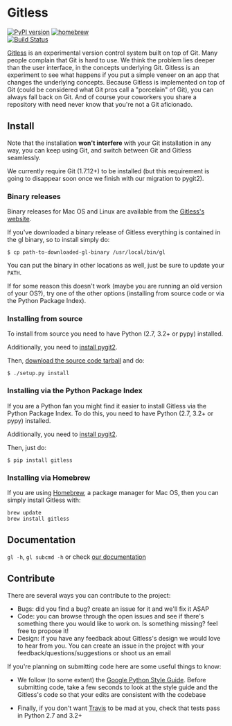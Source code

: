 Gitless
=======

[![PyPI version](https://badge.fury.io/py/gitless.svg)](
    http://badge.fury.io/py/gitless)
[![homebrew](https://img.shields.io/homebrew/v/gitless.svg)](http://braumeister.org/formula/gitless)    
[![Build Status](https://travis-ci.org/sdg-mit/gitless.svg?branch=master)](https://travis-ci.org/sdg-mit/gitless)

[Gitless](http://gitless.com "Gitless's website") is an experimental version
control system built on top of Git. Many
people complain that Git is hard to use. We think the problem lies deeper than
the user interface, in the concepts underlying Git. Gitless is an experiment to
see what happens if you put a simple veneer on an app that changes the
underlying concepts. Because Gitless is implemented on top of Git (could be
considered what Git pros call a "porcelain" of Git), you can always fall
back on Git. And of course your coworkers you share a repository with need never
know that you're not a Git aficionado.


Install
-------

Note that the installation **won't interfere** with your Git installation in any
way, you can keep using Git, and switch between Git and Gitless seamlessly.

We currently require Git (1.7.12+) to be installed (but this requirement is
going to disappear soon once we finish with our migration to pygit2).


### Binary releases

Binary releases for Mac OS and Linux are available from the
[Gitless's website](http://gitless.com "Gitless's website").

If you've downloaded a binary release of Gitless everything is contained in the
gl binary, so to install simply do:

    $ cp path-to-downloaded-gl-binary /usr/local/bin/gl

You can put the binary in other locations as well, just be sure to update your
`PATH`.

If for some reason this doesn't work (maybe you are running an old version of
your OS?), try one of the other options (installing from source code or via
the Python Package Index).


### Installing from source

To install from source you need to have Python (2.7, 3.2+ or pypy)
installed.

Additionally, you need to [install pygit2](
http://www.pygit2.org/install.html "pygit2 install").

Then, [download the source code tarball](http://gitless.com "Gitless's website")
and do:

    $ ./setup.py install


### Installing via the Python Package Index

If you are a Python fan you might find it easier to install
Gitless via the Python Package Index. To do this, you need to have
Python (2.7, 3.2+ or pypy) installed.

Additionally, you need to [install pygit2](
http://www.pygit2.org/install.html "pygit2 install").

Then, just do:

    $ pip install gitless

### Installing via Homebrew

If you are using [Homebrew](http://brew.sh/ "Homebrew homepage"), a package
manager for Mac OS, then you can simply install Gitless with:

```
brew update
brew install gitless
```

Documentation
-------------

`gl -h`, `gl subcmd -h` or check
[our documentation](http://gitless.com "Gitless's website")


Contribute
----------

There are several ways you can contribute to the project:

- Bugs: did you find a bug? create an issue for it and we'll fix it
ASAP
- Code: you can browse through the open issues and see if there's something
there you would like to work on. Is something missing? feel free to propose it!
- Design: if you have any feedback about Gitless's design we would love to
hear from you. You can create an issue in the project with your
feedback/questions/suggestions or shoot us an email


If you're planning on submitting code here are some useful things to know:

- We follow (to some extent) the [Google Python Style Guide](
    https://google.github.io/styleguide/pyguide.html
    "Google Python Style Guide").
Before submitting code, take a few seconds to look at the style guide and the
Gitless's code so that your edits are consistent with the codebase

- Finally, if you don't want [Travis](
    https://travis-ci.org/sdg-mit/gitless "Travis") to
be mad at you, check that tests pass in Python 2.7 and 3.2+

